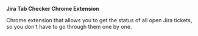 **Jira Tab Checker Chrome Extension**

Chrome extension that allows you to get the status of all open Jira tickets, so you don't have to go through them one by one.
